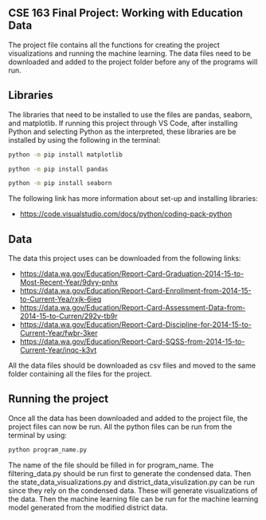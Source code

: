 ## CSE 163 Final Project: Working with Education Data
The project file contains all the functions for creating the project
visualizations and running the machine learning. The data files need
to be downloaded and added to the project folder before any of the
programs will run.

## Libraries
The libraries that need to be installed to use the files are pandas, seaborn,
and matplotlib. If running this project through VS Code, after installing Python
and selecting Python as the interpreted, these libraries are be installed by using
the following in the terminal:
```bash
python -m pip install matplotlib
```
```bash
python -m pip install pandas
```
```bash
python -m pip install seaborn
```
The following link has more information about set-up and installing libraries:
- https://code.visualstudio.com/docs/python/coding-pack-python

## Data
The data this project uses can be downloaded from the following links:
- https://data.wa.gov/Education/Report-Card-Graduation-2014-15-to-Most-Recent-Year/9dvy-pnhx
- https://data.wa.gov/Education/Report-Card-Enrollment-from-2014-15-to-Current-Yea/rxjk-6ieq 
- https://data.wa.gov/Education/Report-Card-Assessment-Data-from-2014-15-to-Curren/292v-tb9r
- https://data.wa.gov/Education/Report-Card-Discipline-for-2014-15-to-Current-Year/fwbr-3ker
- https://data.wa.gov/Education/Report-Card-SQSS-from-2014-15-to-Current-Year/inqc-k3vt

All the data files should be downloaded as csv files and moved to the same folder containing
all the files for the project.

## Running the project
Once all the data has been downloaded and added to the project file, the project files can now
be run. All the python files can be run from the terminal by using:
```bash
python program_name.py
```

The name of the file should be filled in for program_name. The filtering_data.py should be run
first to generate the condensed data. Then the state_data_visualizations.py and district_data_visulization.py
can be run since they rely on the condensed data. These will generate visualizations of the data.
Then the machine learning file can be run for the machine learning model generated from the modified district data. 